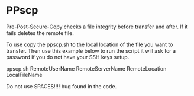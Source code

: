 # PPscp
Pre-Post-Secure-Copy checks a file integrity before transfer and after. If it fails deletes the remote file.


To use copy the ppscp.sh to the local location of the file you want to transfer. Then use this example below to run the script it will ask for a password if you do not have your SSH keys setup.

ppscp.sh RemoteUserName RemoteServerName RemoteLocation LocalFileName

Do not use SPACES!!!! bug found in the code. 
